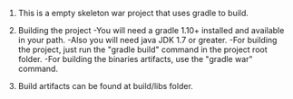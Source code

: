 1. This is a empty skeleton war project that uses gradle to build.

2. Building the project
  -You will need a gradle 1.10+ installed and available in your path.
  -Also you will need java JDK 1.7 or greater.
  -For building the project, just run the "gradle build" command in the project root folder.
  -For building the binaries artifacts, use the "gradle war" command.

3. Build artifacts can be found at build/libs folder.


